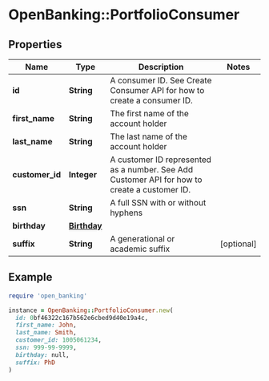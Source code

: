 # OpenBanking::PortfolioConsumer

## Properties

| Name | Type | Description | Notes |
| ---- | ---- | ----------- | ----- |
| **id** | **String** | A consumer ID. See Create Consumer API for how to create a consumer ID. |  |
| **first_name** | **String** | The first name of the account holder |  |
| **last_name** | **String** | The last name of the account holder |  |
| **customer_id** | **Integer** | A customer ID represented as a number. See Add Customer API for how to create a customer ID. |  |
| **ssn** | **String** | A full SSN with or without hyphens |  |
| **birthday** | [**Birthday**](Birthday.md) |  |  |
| **suffix** | **String** | A generational or academic suffix | [optional] |

## Example

```ruby
require 'open_banking'

instance = OpenBanking::PortfolioConsumer.new(
  id: 0bf46322c167b562e6cbed9d40e19a4c,
  first_name: John,
  last_name: Smith,
  customer_id: 1005061234,
  ssn: 999-99-9999,
  birthday: null,
  suffix: PhD
)
```

